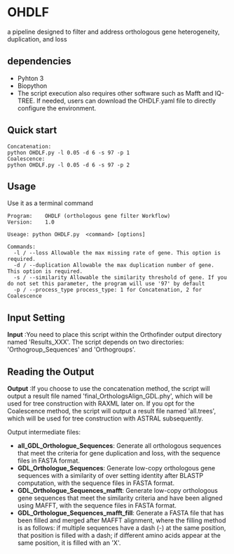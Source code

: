 # OHDLF
a pipeline designed to filter and address orthologous gene heterogeneity, duplication, and loss
## dependencies
- Pyhton 3
- Biopython
- The script execution also requires other software such as Mafft and IQ-TREE. If needed, users can download the OHDLF.yaml file to directly configure the environment. 
## Quick start
```
Concatenation:
python OHDLF.py -l 0.05 -d 6 -s 97 -p 1
Coalescence:
python OHDLF.py -l 0.05 -d 6 -s 97 -p 2
```
## Usage
Use it as a terminal command
```
Program:    OHDLF (orthologous gene filter Workflow)
Version:    1.0

Useage: python OHDLF.py  <command> [options]

Commands:
  -l / --loss Allowable the max missing rate of gene. This option is required.
  -d / --duplication Allowable the max duplication number of gene. This option is required.
  -s / --similarity Allowable the similarity threshold of gene. If you do not set this parameter, the program will use '97' by default
  -p / --process_type process_type: 1 for Concatenation, 2 for Coalescence
```

## Input Setting
**Input** :You need to place this script within the Orthofinder output directory named 'Results_XXX'. The script depends on two directories: 'Orthogroup_Sequences' and 'Orthogroups'.

## Reading the Output
**Output** :If you choose to use the concatenation method, the script will output a result file named 'final_OrthologsAlign_GDL.phy', which will be used for tree construction with RAXML later on. If you opt for the Coalescence method, the script will output a result file named 'all.trees', which will be used for tree construction with ASTRAL subsequently.

Output intermediate files:

- **all_GDL_Orthologue_Sequences**: Generate all orthologous sequences that meet the criteria for gene duplication and loss, with the sequence files in FASTA format.
- **GDL_Orthologue_Sequences**: Generate low-copy orthologous gene sequences with a similarity of over setting identity after BLASTP computation, with the sequence files in FASTA format.
- **GDL_Orthologue_Sequences_mafft**: Generate low-copy orthologous gene sequences that meet the similarity criteria and have been aligned using MAFFT, with the sequence files in FASTA format.
- **GDL_Orthologue_Sequences_mafft_fill**: Generate a FASTA file that has been filled and merged after MAFFT alignment, where the filling method is as follows: if multiple sequences have a dash (-) at the same position, that position is filled with a dash; if different amino acids appear at the same position, it is filled with an 'X'.
